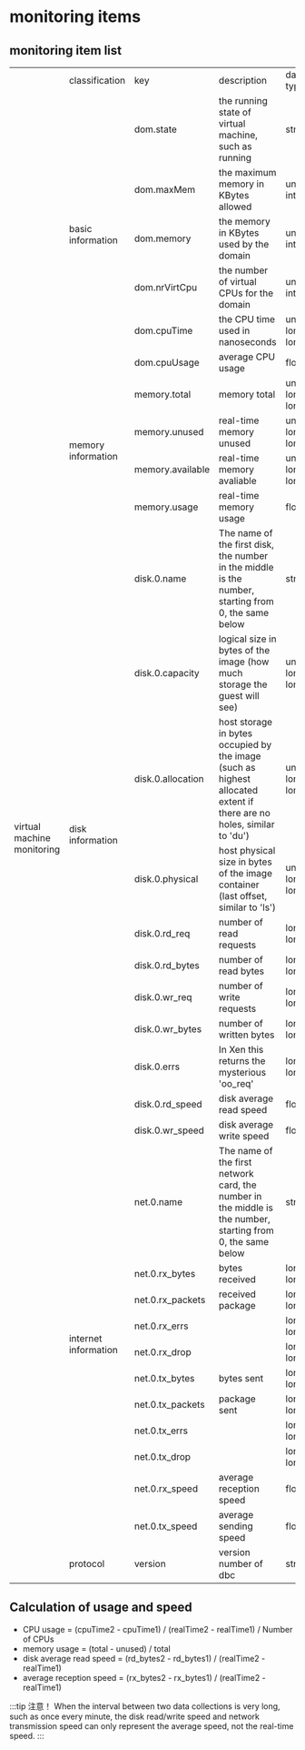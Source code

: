 # monitoring items

## monitoring item list
<table>
  <tr>
    <td></td>
    <td>classification</td>
    <td>key</td>
    <td>description</td>
    <td>data type</td>
    <td>unit</td>
  </tr>
  <tr>
    <td rowspan="33">virtual machine monitoring</td>
    <td rowspan="6">basic information</td>
    <td>dom.state</td>
    <td>the running state of virtual machine, such as running</td>
    <td>string</td>
    <td></td>
  </tr>
  <tr>
    <td>dom.maxMem</td>
    <td>the maximum memory in KBytes allowed</td>
    <td>unsigned int</td>
    <td>KB</td>
  </tr>
  <tr>
    <td>dom.memory</td>
    <td>the memory in KBytes used by the domain</td>
    <td>unsigned int</td>
    <td>KB</td>
  </tr>
  <tr>
    <td>dom.nrVirtCpu</td>
    <td>the number of virtual CPUs for the domain</td>
    <td>unsigned int</td>
    <td></td>
  </tr>
  <tr>
    <td>dom.cpuTime</td>
    <td>the CPU time used in nanoseconds</td>
    <td>unsigned long long</td>
    <td></td>
  </tr>
  <tr>
    <td>dom.cpuUsage</td>
    <td>average CPU usage</td>
    <td>float</td>
    <td></td>
  </tr>
  <tr>
    <td rowspan="4">memory information</td>
    <td>memory.total</td>
    <td>memory total</td>
    <td>unsigned long long</td>
    <td>KB</td>
  </tr>
  <tr>
    <td>memory.unused</td>
    <td>real-time memory unused</td>
    <td>unsigned long long</td>
    <td>KB</td>
  </tr>
  <tr>
    <td>memory.available</td>
    <td>real-time memory avaliable</td>
    <td>unsigned long long</td>
    <td>KB</td>
  </tr>
  <tr>
    <td>memory.usage</td>
    <td>real-time memory usage</td>
    <td>float</td>
    <td></td>
  </tr>
  <tr>
    <td rowspan="11">disk information</td>
    <td>disk.0.name</td>
    <td>The name of the first disk, the number in the middle is the number, starting from 0, the same below</td>
    <td>string</td>
    <td></td>
  </tr>
  <tr>
    <td>disk.0.capacity</td>
    <td>logical size in bytes of the image (how much storage the guest will see)</td>
    <td>unsigned long long</td>
    <td>KB</td>
  </tr>
  <tr>
    <td>disk.0.allocation</td>
    <td>host storage in bytes occupied by the image (such as highest allocated extent if there are no holes, similar to 'du')</td>
    <td>unsigned long long</td>
    <td>KB</td>
  </tr>
  <tr>
    <td>disk.0.physical</td>
    <td>host physical size in bytes of the image container (last offset, similar to 'ls')</td>
    <td>unsigned long long</td>
    <td>KB</td>
  </tr>
  <tr>
    <td>disk.0.rd_req</td>
    <td>number of read requests</td>
    <td>long long</td>
    <td></td>
  </tr>
  <tr>
    <td>disk.0.rd_bytes</td>
    <td>number of read bytes</td>
    <td>long long</td>
    <td>B</td>
  </tr>
  <tr>
    <td>disk.0.wr_req</td>
    <td>number of write requests</td>
    <td>long long</td>
    <td></td>
  </tr>
  <tr>
    <td>disk.0.wr_bytes</td>
    <td>number of written bytes</td>
    <td>long long</td>
    <td>B</td>
  </tr>
  <tr>
    <td>disk.0.errs</td>
    <td>In Xen this returns the mysterious 'oo_req'</td>
    <td>long long</td>
    <td></td>
  </tr>
  <tr>
    <td>disk.0.rd_speed</td>
    <td>disk average read speed</td>
    <td>float</td>
    <td>B/s</td>
  </tr>
  <tr>
    <td>disk.0.wr_speed</td>
    <td>disk average write speed</td>
    <td>float</td>
    <td>B/s</td>
  </tr>
  <tr>
    <td rowspan="11">internet information</td>
    <td>net.0.name</td>
    <td>The name of the first network card, the number in the middle is the number, starting from 0, the same below</td>
    <td>string</td>
    <td></td>
  </tr>
  <tr>
    <td>net.0.rx_bytes</td>
    <td>bytes received</td>
    <td>long long</td>
    <td>B</td>
  </tr>
  <tr>
    <td>net.0.rx_packets</td>
    <td>received package</td>
    <td>long long</td>
    <td></td>
  </tr>
  <tr>
    <td>net.0.rx_errs</td>
    <td></td>
    <td>long long</td>
    <td></td>
  </tr>
  <tr>
    <td>net.0.rx_drop</td>
    <td></td>
    <td>long long</td>
    <td></td>
  </tr>
  <tr>
    <td>net.0.tx_bytes</td>
    <td>bytes sent</td>
    <td>long long</td>
    <td>B</td>
  </tr>
  <tr>
    <td>net.0.tx_packets</td>
    <td>package sent</td>
    <td>long long</td>
    <td></td>
  </tr>
  <tr>
    <td>net.0.tx_errs</td>
    <td></td>
    <td>long long</td>
    <td></td>
  </tr>
  <tr>
    <td>net.0.tx_drop</td>
    <td></td>
    <td>long long</td>
    <td></td>
  </tr>
  <tr>
    <td>net.0.rx_speed</td>
    <td>average reception speed</td>
    <td>float</td>
    <td>B/s</td>
  </tr>
  <tr>
    <td>net.0.tx_speed</td>
    <td>average sending speed</td>
    <td>float</td>
    <td>B/s</td>
  </tr>
  <tr>
    <td>protocol</td>
    <td>version</td>
    <td>version number of dbc</td>
    <td>string</td>
    <td></td>
  </tr>
</table>

## Calculation of usage and speed
- CPU usage = (cpuTime2 - cpuTime1) / (realTime2 - realTime1) / Number of CPUs
- memory usage = (total - unused) / total
- disk average read speed = (rd_bytes2 - rd_bytes1) / (realTime2 - realTime1)
- average reception speed = (rx_bytes2 - rx_bytes1) / (realTime2 - realTime1)

:::tip 注意！
When the interval between two data collections is very long, such as once every minute, the disk read/write speed and network transmission speed can only represent the average speed, not the real-time speed.
:::
